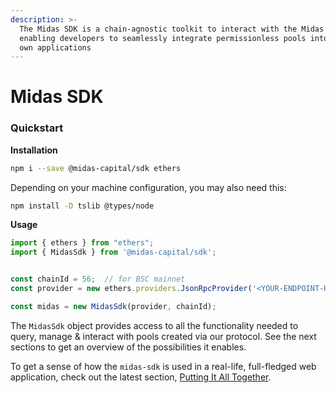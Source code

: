 ```yaml
---
description: >-
  The Midas SDK is a chain-agnostic toolkit to interact with the Midas Protocol,
  enabling developers to seamlessly integrate permissionless pools into their
  own applications
---
```


# Midas SDK

### Quickstart

**Installation**

```bash
npm i --save @midas-capital/sdk ethers 
```

Depending on your machine configuration, you may also need this:

```bash
npm install -D tslib @types/node
```

**Usage**

```typescript
import { ethers } from "ethers";
import { MidasSdk } from '@midas-capital/sdk';


const chainId = 56;  // for BSC mainnet
const provider = new ethers.providers.JsonRpcProvider('<YOUR-ENDPOINT-HERE>')

const midas = new MidasSdk(provider, chainId);
```

The `MidasSdk` object provides access to all the functionality needed to query, manage & interact with pools created via our protocol. See the next sections to get an overview of the possibilities it enables.

To get a sense of how the `midas-sdk` is used in a real-life, full-fledged web application, check out the latest section, [Putting It All Together](putting-it-all-together.md).
